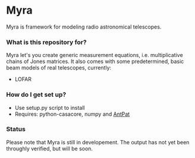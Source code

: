 # Myra #

Myra is framework for modeling radio astronomical telescopes.

### What is this repository for? ###

Myra let's you create generic measurement equations, i.e. multiplicative chains
of Jones matrices. It also comes with some predetermined, basic beam models of
real telescopes, currently:

* LOFAR

### How do I get set up? ###

* Use setup.py script to install
* Requires: python-casacore, numpy and [AntPat](https://github.com/2baOrNot2ba/AntPat)

### Status ###

Please note that Myra is still in developement. The output has not yet been
throughly verified, but will be soon.
